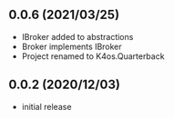 ## 0.0.6 (2021/03/25)
* IBroker added to abstractions
* Broker implements IBroker  
* Project renamed to K4os.Quarterback

## 0.0.2 (2020/12/03)
* initial release
